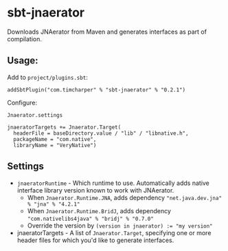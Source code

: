 # sbt-jnaerator

Downloads JNAerator from Maven and generates interfaces as part of compilation.

## Usage:

Add to `project/plugins.sbt`:

    addSbtPlugin("com.timcharper" % "sbt-jnaerator" % "0.2.1")

Configure:

    Jnaerator.settings

    jnaeratorTargets += Jnaerator.Target(
      headerFile = baseDirectory.value / "lib" / "libnative.h",
      packageName = "com.native",
      libraryName = "VeryNative")

## Settings

- `jnaeratorRuntime` - Which runtime to use. Automatically adds native interface library version known to work with JNAerator.
  - When `Jnaerator.Runtime.JNA`, adds dependency `"net.java.dev.jna" % "jna" % "4.2.1"`
  - When `Jnaerator.Runtime.BridJ`, adds dependency `"com.nativelibs4java" % "bridj" % "0.7.0"`
  - Override the version by `(version in jnaerator) := "my version"`
- jnaeratorTargets - A list of `Jnaerator.Target`, specifying one or more header files for which you'd like to generate interfaces.
